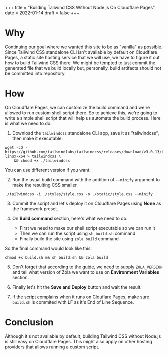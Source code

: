 +++
title = "Building Tailwind CSS Without Node.js On Cloudflare Pages"
date = 2022-01-14
draft = false
+++

# Why
Continuing our goal where we wanted this site to be as "vanilla" as possible. Since Tailwind CSS standalone CLI isn't available by default on Cloudflare Pages, a static site hosting service that we will use, we have to figure it out how to build Tailwind CSS there. We might be tempted to just commit the generated file that we build locally but, personally, build artifacts should not be committed into repository.

# How
On Cloudflare Pages, we can customize the build command and we're allowed to run custom shell script there. So to achieve this, we're going to write a simple shell script that will help us automate the build process. Here is what we need to do:
1. Download the `tailwindcss` standalone CLI app, save it as "tailwindcss", then make it executable.
```
wget -cO - https://github.com/tailwindlabs/tailwindcss/releases/download/v3.0.13/tailwindcss-linux-x64 > tailwindcss \
    && chmod +x ./tailwindcss
```
You can use different version if you want.

2. Run the usual build command with the addition of `--minify` argument to make the resulting CSS smaller.
```
./tailwindcss -i ./styles/style.css -o ./static/style.css --minify
```

3. Commit the script and let's deploy it on Cloudflare Pages using **None** as the framework preset.

4. On **Build command** section, here's what we need to do:
    - First we need to make our shell script executable so we can run it
    - Then we can run the script using `sh build.sh` command
    - Finally build the site using `zola build` command

So the final command would look like this:
```
chmod +x build.sh && sh build.sh && zola build
```

5. Don't forget that according to the [guide](https://developers.cloudflare.com/pages/framework-guides/deploy-a-zola-site#deploying-with-cloudflare-pages), we need to supply `ZOLA_VERSION` and tell what version of Zola we want to use on **Environment Variables** section.

6. Finally let's hit the **Save and Deploy** button and wait the result.

7. If the script complains when it runs on Clouflare Pages, make sure `build.sh` is commited with LF as it's End of Line Sequence.

# Conclusion
Although it's not available by default, building Tailwind CSS without Node.js is still easy on Cloudflare Pages. This might also apply on other hosting providers that allows running a custom script.